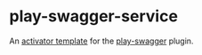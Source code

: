 # play-swagger-service

An [activator template](https://www.lightbend.com/activator/template/play-swagger-service) for the [play-swagger](https://github.com/zalando/play-swagger) plugin.
